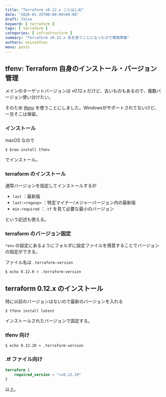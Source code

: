 ```yaml
---
title: "Terraform v0.12.x ことはじめ"
date: "2020-01-25T00:00:00+09:00"
draft: false
keyword: [ terraform ]
tags: [ terraform ]
categories: [ infrastructure ]
summary: "Terraform v0.12.x 系を使うことになったので環境準備"
authors: noissefnoc
menu: posts
---
```


## tfenv: Terraform 自身のインストール・バージョン管理

メインのターゲットバージョンは v0.12.x だけど、古いものもあるので、複数バージョン使い分けたい。

そのため [tfenv](https://github.com/tfutils/tfenv) を使うことにしました。Windowsがサポートされてないけど、一旦そこは保留。

### インストール

macOS なので

``` console
$ brew install tfenv
```

でインストール。

### terraform のインストール

通常バージョンを指定してインストールするが

* `last` ：最新版
* `last:<regexp>` ：特定マイナー/メジャーバージョン内の最新版
* `min-required` ：`.tf` を見て必要な最小のバージョン

という記述も使える。

### terraform のバージョン固定

`*env` の設定にあるようにフォルダに設定ファイルを用意することでバージョンの指定ができる。

ファイル名は `.terraform-version`

``` console
$ echo 0.12.0 > .terraform-version
```

## terraform 0.12.x のインストール

特に以前のバージョンはないので最新のバージョンを入れる

``` console
$ tfenv install latest
```

インストールされたバージョンで固定する。


### tfenv 向け

``` console
$ echo 0.12.20 > .terraform-version
```

### .tf ファイル向け

``` main.tf
terraform {
    required_version = "<=0.12.20"
}
```

以上。
